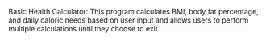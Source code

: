 Basic Health Calculator:
This program calculates BMI, body fat percentage, and daily caloric needs based on user input and allows users to perform multiple calculations until they choose to exit.
